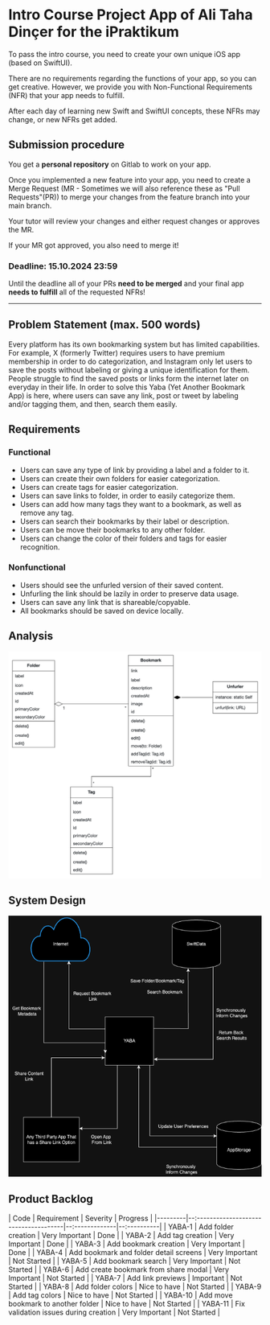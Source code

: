 # Intro Course Project App of Ali Taha Dinçer for the iPraktikum

To pass the intro course, you need to create your own unique iOS app (based on SwiftUI).

There are no requirements regarding the functions of your app, so you can get creative.
However, we provide you with Non-Functional Requirements (NFR) that your app needs to fulfill.

After each day of learning new Swift and SwiftUI concepts, these NFRs may change, or new NFRs get added.

## Submission procedure

You get a **personal repository** on Gitlab to work on your app.

Once you implemented a new feature into your app, you need to create a Merge Request (MR - Sometimes we will also reference these as "Pull Requests"(PR)) to merge your changes from the feature branch into your main branch.

Your tutor will review your changes and either request changes or approves the MR.

If your MR got approved, you also need to merge it!

### Deadline: **15.10.2024 23:59**

Until the deadline all of your PRs **need to be merged** and your final app **needs to fulfill** all of the requested NFRs!

---

## Problem Statement (max. 500 words)

Every platform has its own bookmarking system but has limited capabilities. For example, X (formerly Twitter) requires users to have premium membership in order to do categorization, and Instagram only let users to save the posts without labeling or giving a unique identification for them. People struggle to find the saved posts or links  form the internet later on everyday in their life. In order to solve this Yaba (Yet Another Bookmark App) is here, where users can save any link, post or tweet by labeling and/or tagging them, and then, search them easily.

## Requirements

### Functional

- Users can save any type of link by providing a label and a folder to it.
- Users can create their own folders for easier categorization.
- Users can create tags for easier categorization.
- Users can save links to folder, in order to easily categorize them.
- Users can add how many tags they want to a bookmark, as well as remove any tag.
- Users can search their bookmarks by their label or description.
- Users can be move their bookmarks to any other folder.
- Users can change the color of their folders and tags for easier recognition.

### Nonfunctional

- Users should see the unfurled version of their saved content. 
- Unfurling the link should be lazily in order to preserve data usage.
- Users can save any link that is shareable/copyable.
- All bookmarks should be saved on device locally.

## Analysis

![Analysis Design](./assets/analysis_diagram.png) 

## System Design

![System Design](./assets/system_design.png) 

## Product Backlog

| Code    | Requirement                            | Severity       | Progress    |
|---------|--:-------------------------------------|--:-------------|--:----------|
| YABA-1  | Add folder creation                    | Very Important | Done        |
| YABA-2  | Add tag creation                       | Very Important | Done        |
| YABA-3  | Add bookmark creation                  | Very Important | Done        |
| YABA-4  | Add bookmark and folder detail screens | Very Important | Not Started |
| YABA-5  | Add bookmark search                    | Very Important | Not Started |
| YABA-6  | Add create bookmark from share modal   | Very Important | Not Started |
| YABA-7  | Add link previews                      | Important      | Not Started |
| YABA-8  | Add folder colors                      | Nice to have   | Not Started |
| YABA-9  | Add tag colors                         | Nice to have   | Not Started |
| YABA-10 | Add move bookmark to another folder    | Nice to have   | Not Started |
| YABA-11 | Fix validation issues during creation  | Very Important | Not Started |

